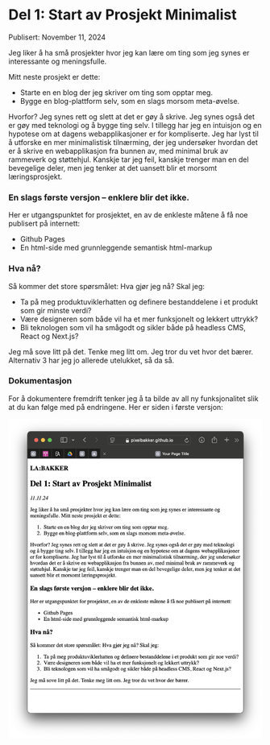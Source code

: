 # Del 1: Start av Prosjekt Minimalist
Publisert: November 11, 2024

Jeg liker å ha små prosjekter hvor jeg kan lære om ting som jeg synes er interessante og meningsfulle.

Mitt neste prosjekt er dette:
- Starte en en blog der jeg skriver om ting som opptar meg.
- Bygge en blog-plattform selv, som en slags morsom meta-øvelse.

Hvorfor? Jeg synes rett og slett at det er gøy å skrive. Jeg synes også det er gøy med teknologi og å bygge ting selv. I tillegg har jeg en intuisjon og en hypotese om at dagens webapplikasjoner er for kompliserte. Jeg har lyst til å utforske en mer minimalistisk tilnærming, der jeg undersøker hvordan det er å skrive en webapplikasjon fra bunnen av, med minimal bruk av rammeverk og støttehjul. Kanskje tar jeg feil, kanskje trenger man en del bevegelige deler, men jeg tenker at det uansett blir et morsomt læringsprosjekt.

### En slags første versjon – enklere blir det ikke.
            
Her er utgangspunktet for prosjektet, en av de enkleste måtene å få noe publisert på internett:
         
- Github Pages
- En html-side med grunnleggende semantisk html-markup
            
### Hva nå?
Så kommer det store spørsmålet: Hva gjør jeg nå? Skal jeg:

- Ta på meg produktuviklerhatten og definere bestanddelene i et produkt som gir minste verdi?
- Være designeren som både vil ha et mer funksjonelt og lekkert uttrykk?
- Bli teknologen som vil ha smågodt og sikler både på headless CMS, React og Next.js?
            
Jeg må sove litt på det. Tenke meg litt om. Jeg tror du vet hvor det bærer. Alternativ 3 har jeg jo allerede utelukket, så da så.
            

### Dokumentasjon
For å dokumentere fremdrift tenker jeg å ta bilde av all ny funksjonalitet slik at du kan følge med på endringene. Her er siden i første versjon:

![Test](./assets/img/del1_doc.png "Første versjon")